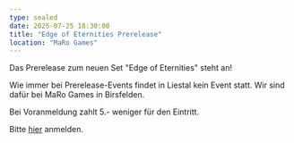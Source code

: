 ```yaml
---
type: sealed
date: 2025-07-25 18:30:00
title: "Edge of Eternities Prerelease"
location: "MaRo Games"
---
```

Das Prerelease zum neuen Set "Edge of Eternities" steht an!

Wie immer bei Prerelease-Events findet in Liestal kein Event statt.
Wir sind dafür bei MaRo Games in Birsfelden.

Bei Voranmeldung zahlt 5.- weniger für den Eintritt.

Bitte [hier](https://maro-games.ch/events/) anmelden.

